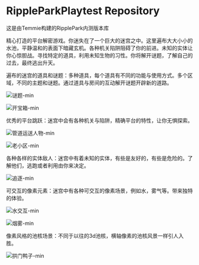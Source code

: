 # RippleParkPlaytest Repository
这是由Temmie构建的RipplePark内测版本库

精心打造的平台解密游戏。你迷失在了一个巨大的迷宫之中。这里遍布大大小小的水池，平静温和的表面下暗藏玄机。各种机关陷阱阻碍了你的前进。未知的实体让你心惊胆战。寻找特定的道具，利用未知生物的习性。你将解开谜题，了解自己的过去，最终逃出升天。

遍布的迷宫的道具和谜题：多种道具，每个道具有不同的功能与使用方式。多个区域，不同的主题和谜题。通过道具与房间的互动解开谜题开辟新的道路。

![谜题-min](https://github.com/user-attachments/assets/fe27f536-8eeb-4569-bc3a-6984d72c0e1c)

![开宝箱-min](https://github.com/user-attachments/assets/ffca32dc-b0a9-4f88-bc10-8a5081c0f41b)

优秀的平台跳跃：迷宫中会有各种机关与陷阱，精确平台的特性，让你无惧探索。

![管道运送人物-min](https://github.com/user-attachments/assets/379b1930-7bdb-47a0-9b09-db9e3e40d609)

![老小区-min](https://github.com/user-attachments/assets/f2dd8769-b241-4d41-930e-03fdfa44799e)

各种各样的实体敌人：迷宫中有着未知的实体，有些是友好的，有些是危险的。了解他们，逃跑或者利用由你来决定。

![追逐-min](https://github.com/user-attachments/assets/f5367c92-3b74-4055-8fbb-d74f625c4f8f)

可交互的像素元素：迷宫中有各种可交互的像素场景，例如水，雾气等。带来独特的体验。

![水交互-min](https://github.com/user-attachments/assets/2a39152f-78ac-4fb4-8bad-614916330f70)

![烟雾-min](https://github.com/user-attachments/assets/d6436e00-756a-4b7a-aa53-b8ab61bf8447)

像素风格的池核场景：不同于以往的3d池核，横轴像素的池核风景一样引人入胜。

![拱门鸭子-min](https://github.com/user-attachments/assets/cb6427f1-d61c-4f21-b8d4-74051814005a)
